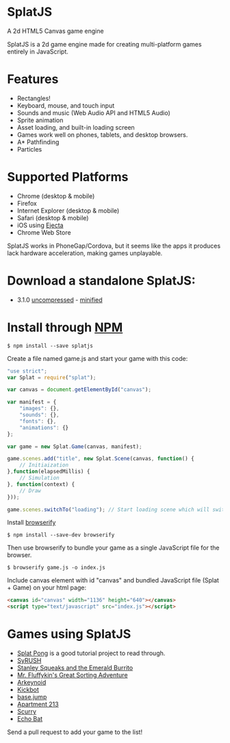 # SplatJS

A 2d HTML5 Canvas game engine

SplatJS is a 2d game engine made for creating multi-platform games entirely in JavaScript.

# Features

* Rectangles!
* Keyboard, mouse, and touch input
* Sounds and music (Web Audio API and HTML5 Audio)
* Sprite animation
* Asset loading, and built-in loading screen
* Games work well on phones, tablets, and desktop browsers.
* A\* Pathfinding
* Particles

# Supported Platforms

* Chrome (desktop & mobile)
* Firefox
* Internet Explorer (desktop & mobile)
* Safari (desktop & mobile)
* iOS using [Ejecta](http://impactjs.com/ejecta)
* Chrome Web Store

SplatJS works in PhoneGap/Cordova, but it seems like the apps it produces lack hardware acceleration, making games unplayable.

# Download a standalone SplatJS:

* 3.1.0 [uncompressed](https://splatjs.github.io/download/splat-3.1.0.js) - [minified](https://splatjs.github.io/download/splat-3.1.0.min.js)

# Install through [NPM](https://www.npmjs.org)

```
$ npm install --save splatjs
```
Create a file named game.js and start your game with this code:
```javascript
"use strict";
var Splat = require("splat");

var canvas = document.getElementById("canvas");

var manifest = {
	"images": {},
	"sounds": {},
	"fonts": {},
	"animations": {}
};

var game = new Splat.Game(canvas, manifest);

game.scenes.add("title", new Splat.Scene(canvas, function() {
	// Initiaization
},function(elapsedMillis) {
	// Simulation
}, function(context) {
	// Draw
}));

game.scenes.switchTo("loading"); // Start loading scene which will switch to 'title' scene when all the assets in manifest are loaded.
```

Install [browserify](http://browserify.org/)
```
$ npm install --save-dev browserify
```

Then use browserify to bundle your game as a single JavaScript file for the browser.
```
$ browserify game.js -o index.js
```

Include canvas element with id "canvas" and bundled JavaScript file (Splat + Game) on your html page:
```html
<canvas id="canvas" width="1136" height="640"></canvas>
<script type="text/javascript" src="index.js"></script>
```

# Games using SplatJS

* [Splat Pong](https://github.com/SplatJS/splatpong) is a good tutorial project to read through.
* [SyRUSH](http://twoscoopgames.com/syrush/)
* [Stanley Squeaks and the Emerald Burrito](http://twoscoopgames.com/stanleysqueaks/)
* [Mr. Fluffykin's Great Sorting Adventure](http://twoscoopgames.com/fluffykins/)
* [Arkeynoid](http://mintchipleaf.com/games/ludum/)
* [Kickbot](http://twoscoopgames.com/kickbot/)
* [base.jump](http://mintchipleaf.com/games/basejump/)
* [Apartment 213](http://twoscoopgames.com/apartment213/)
* [Scurry](http://twoscoopgames.com/scurry/)
* [Echo Bat](http://mintchipleaf.com/games/echobat/)

Send a pull request to add your game to the list!
